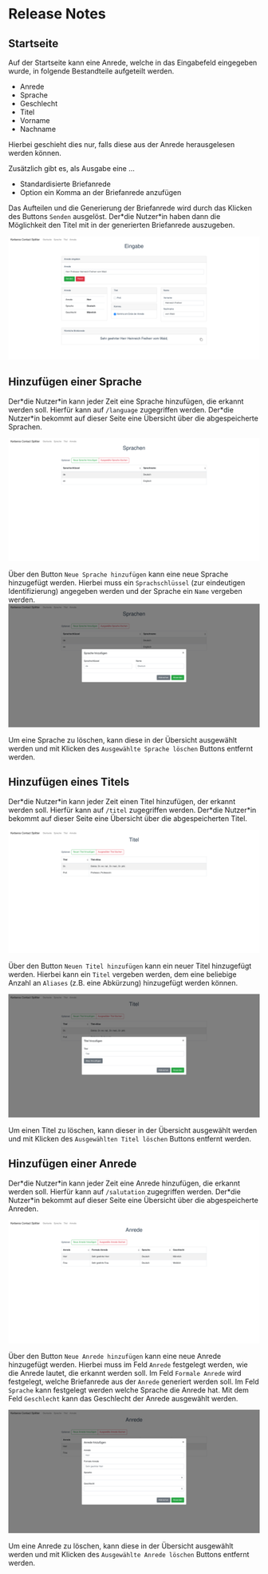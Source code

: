 # Release Notes

## Startseite
Auf der Startseite kann eine Anrede, welche in das Eingabefeld eingegeben wurde, in folgende Bestandteile aufgeteilt werden.
* Anrede
* Sprache
* Geschlecht
* Titel
* Vorname
* Nachname

Hierbei geschieht dies nur, falls diese aus der Anrede herausgelesen werden können.

Zusätzlich gibt es, als Ausgabe eine ... 
* Standardisierte Briefanrede 
* Option ein Komma an der Briefanrede anzufügen

Das Aufteilen und die Generierung der Briefanrede wird durch das Klicken des Buttons `Senden` ausgelöst. Der\*die Nutzer\*in haben dann die Möglichkeit den Titel mit in der generierten Briefanrede auszugeben.

![Startseite des Kerberos Clients](./image/KerberosClient1.png)

## Hinzufügen einer Sprache
Der\*die Nutzer\*in kann jeder Zeit eine Sprache hinzufügen, die erkannt werden soll. Hierfür kann auf `/language` zugegriffen werden. Der\*die Nutzer\*in bekommt auf dieser Seite eine Übersicht über die abgespeicherte Sprachen.

![Sprachübersicht im Kerberos Client](./image/KerberosClient2_1.png)

Über den Button `Neue Sprache hinzufügen` kann eine neue Sprache hinzugefügt werden. Hierbei muss ein `Sprachschlüssel` (zur eindeutigen Identifizierung) angegeben werden und der Sprache ein `Name` vergeben werden.
![Sprache im Kerberos Client hinzufügen](./image/KerberosClient2_2.png)

Um eine Sprache zu löschen, kann diese in der Übersicht ausgewählt werden und mit Klicken des `Ausgewählte Sprache löschen` Buttons entfernt werden.


## Hinzufügen eines Titels
Der\*die Nutzer\*in kann jeder Zeit einen Titel hinzufügen, der erkannt werden soll. Hierfür kann auf `/titel` zugegriffen werden. Der\*die Nutzer\*in bekommt auf dieser Seite eine Übersicht über die abgespeicherten Titel.

![Titelübersicht im Kerberos Client](./image/KerberosClient3_1.png)

Über den Button `Neuen Titel hinzufügen` kann ein neuer Titel hinzugefügt werden. Hierbei kann ein `Titel` vergeben werden, dem eine beliebige Anzahl an `Aliases` (z.B. eine Abkürzung) hinzugefügt werden können.

![Titel im Kerberos Client hinzufügen](./image/KerberosClient3_2.png)

Um einen Titel zu löschen, kann dieser in der Übersicht ausgewählt werden und mit Klicken des `Ausgewählten Titel löschen` Buttons entfernt werden.



## Hinzufügen einer Anrede
Der\*die Nutzer\*in kann jeder Zeit eine Anrede hinzufügen, die erkannt werden soll. Hierfür kann auf `/salutation` zugegriffen werden. Der\*die Nutzer\*in bekommt auf dieser Seite eine Übersicht über die abgespeicherte Anreden.

![Anredenübersicht im Kerberos Client](./image/KerberosClient4_1.png)

Über den Button `Neue Anrede hinzufügen` kann eine neue Anrede hinzugefügt werden. Hierbei muss im Feld `Anrede` festgelegt werden, wie die Anrede lautet, die erkannt werden soll. Im Feld `Formale Anrede` wird festgelegt, welche Briefanrede aus der `Anrede` generiert werden soll. Im Feld `Sprache` kann festgelegt werden welche Sprache die Anrede hat. Mit dem Feld `Geschlecht` kann das Geschlecht der Anrede ausgewählt werden.

![Anrede im Kerberos Client hinzufügen](./image/KerberosClient4_2.png)

Um eine Anrede zu löschen, kann diese in der Übersicht ausgewählt werden und mit Klicken des `Ausgewählte Anrede löschen` Buttons entfernt werden.